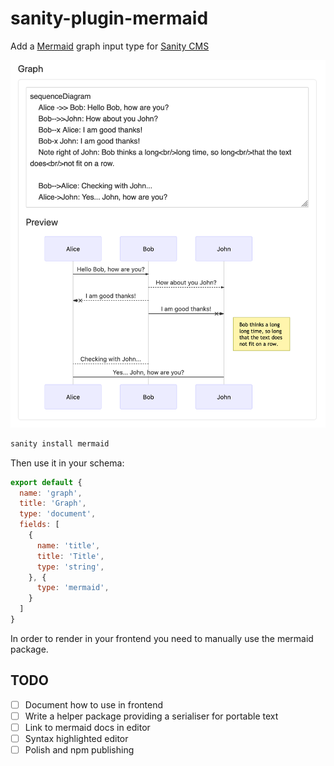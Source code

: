 # sanity-plugin-mermaid

Add a [Mermaid](https://mermaid-js.github.io/mermaid/) graph input type for [Sanity CMS](http://sanity.io)

![Screenshot](/sanity-plugin-mermaid.png)

```js
sanity install mermaid
```

Then use it in your schema:

```js
export default {
  name: 'graph',
  title: 'Graph',
  type: 'document',
  fields: [
    {
      name: 'title',
      title: 'Title',
      type: 'string',
    }, {
      type: 'mermaid',
    }
  ]
}
```

In order to render in your frontend you need to manually use the mermaid package.

## TODO

- [ ] Document how to use in frontend
- [ ] Write a helper package providing a serialiser for portable text
- [ ] Link to mermaid docs in editor
- [ ] Syntax highlighted editor
- [ ] Polish and npm publishing
